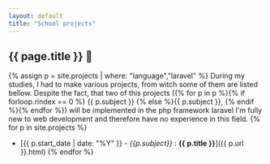 ```yaml
---
layout: default
title: "School projects"
---
```

## {{ page.title }} :school_satchel:
{% assign p = site.projects | where: "language","laravel" %}
During my studies, I had to make various projects, from witch some of them are listed bellow. Despite the fact, that two of this projects ({% for p in p %}{% if  forloop.rindex == 0 %} {{ p.subject }} {% else %}{{ p.subject }}, {% endif %}{% endfor %}) will be implemented in the php framework laravel I'm fully new to web development and therefore have no experience in this field.
{% for p in site.projects %}
* [{{ p.start_date | date: "%Y" }} - _{{p.subject}}_ : **{{ p.title }}**](\{{ p.url }}.html)
{% endfor %}
